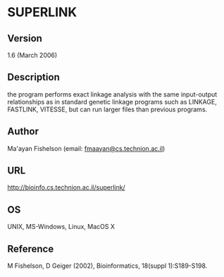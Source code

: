 # SUPERLINK

## Version
1.6 (March 2006)

## Description
the program performs exact linkage analysis with the same input-output relationships as in standard genetic linkage programs such as LINKAGE, FASTLINK, VITESSE, but can run larger files than previous programs.

## Author
Ma'ayan Fishelson (email: fmaayan@cs.technion.ac.il)

## URL
http://bioinfo.cs.technion.ac.il/superlink/

## OS
UNIX, MS-Windows, Linux, MacOS X

## Reference
M Fishelson, D Geiger (2002), Bioinformatics, 18(suppl 1):S189-S198.